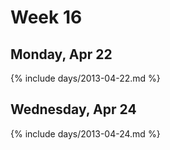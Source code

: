 # Week 16



## Monday, Apr 22

{% include days/2013-04-22.md %}

## Wednesday, Apr 24

{% include days/2013-04-24.md %}

